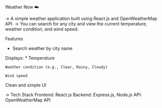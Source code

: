 Weather Now ☁️

-> A simple weather application built using React.js and OpenWeatherMap API.
-> You can search for any city and view the current temperature, weather condition, and wind speed.

Features
  * Search weather by city name

  Displays:
    * Temperature

    Weather condition (e.g., Clear, Rainy, Cloudy)

    Wind speed

Clean and simple UI



-> Tech Stack
     Frontend: React.js
     Backend:  Express.js, Node.js
     API: OpenWeatherMap API
